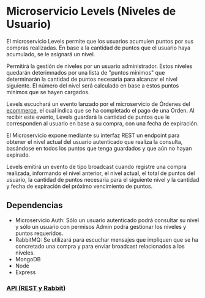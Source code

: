 # Microservicio Levels (Niveles de Usuario)
El microservicio Levels permite que los usuarios acumulen puntos por sus compras realizadas. En base a la cantidad de puntos que el usuario haya acumulado, se le asignará un nivel. 

Permitirá la gestión de niveles por un usuario administrador. Estos niveles quedarán deterimnados por una lista de "puntos mínimos" que determinarán la cantidad de puntos necesaria para alcanzar el nivel siguiente. El número del nivel será calculado en base a estos puntos mínimos que se hayen cargados.

Levels escuchará un evento lanzado por el microservicio de Órdenes del [ecommerce](https://github.com/nmarsollier/ecommerce), el cual indica que se ha completado el pago de una Orden. Al recibir este evento, Levels guardará la cantidad de puntos que le corresponden al usuario en base a su compra, con una fecha de expiración.

El Microservicio expone mediante su interfaz REST un endpoint para obtener el nivel actual del usuario autenticado que realiza la consulta, basándose en todos los puntos que tenga guardados y que aún no hayan expirado.

Levels emitirá un evento de tipo broadcast cuando registre una compra realizada, informando el nivel anterior, el nivel actual, el total de puntos del usuario, la cantidad de puntos necesaria para el siguiente nivel y la cantidad y fecha de expiración del próximo vencimiento de puntos.

## Dependencias
- Microservicio Auth: Sólo un usuario autenticado podrá consultar su nivel y sólo un usuario con permisos Admin podrá gestionar los niveles y puntos requeridos.
- RabbitMQ: Se utilizará para escuchar mensajes que impliquen que se ha concretado una compra y para enviar broadcast relacionados a los niveles.
- MongoDB
- Node
- Express

### [API (REST y Rabbit)](README-API.md)